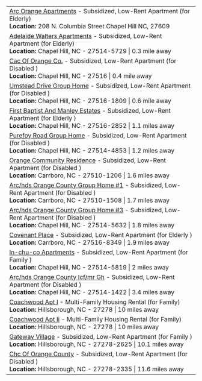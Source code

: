 <table width="100%" class="widgetlisting"><tbody>

<tr><td valign="top" class="tablecolumn"><a href="https://housingapartments.org/rental_detail/43738">Arc Orange Apartments</a>
- Subsidized, Low-Rent Apartment (for Elderly)<br><strong>Location:</strong> 208 N. Columbia Street
Chapel Hill NC, 27609<br></td></tr>

<tr><td valign="top" class="tablecolumn"><a href="/rental_detail/27943">Adelaide Walters Apartments</a>
- Subsidized, Low-Rent Apartment (for Elderly)<br><strong>Location:</strong> Chapel Hill, NC - 27514-5729 | 0.3 mile away<br></td></tr>

<tr><td valign="top" class="tablecolumn"><a href="/rental_detail/25196">Cac Of Orange Co.</a>
- Subsidized, Low-Rent Apartment (for Disabled )<br><strong>Location:</strong> Chapel Hill, NC - 27516 | 0.4 mile away<br></td></tr><tr><td valign="top" class="tablecolumn"><a href="/rental_detail/25187">Umstead Drive Group Home</a>
- Subsidized, Low-Rent Apartment (for Disabled )<br><strong>Location:</strong> Chapel Hill, NC - 27516-1809 | 0.6 mile away<br></td></tr><tr><td valign="top" class="tablecolumn"><a href="/rental_detail/25100">First Baptist And Manley Estates</a>
- Subsidized, Low-Rent Apartment (for Elderly )<br><strong>Location:</strong> Chapel Hill, NC - 27516-2852 | 1.1 miles away<br></td></tr><tr><td valign="top" class="tablecolumn"><a href="/rental_detail/25195">Purefoy Road Group Home</a>
- Subsidized, Low-Rent Apartment (for Disabled )<br><strong>Location:</strong> Chapel Hill, NC - 27514-4853 | 1.2 miles away<br></td></tr><tr><td valign="top" class="tablecolumn"><a href="/rental_detail/25194">Orange Community Residence</a>
- Subsidized, Low-Rent Apartment (for Disabled )<br><strong>Location:</strong> Carrboro, NC - 27510-1206 | 1.6 miles away<br></td></tr><tr><td valign="top" class="tablecolumn"><a href="/rental_detail/25186">Arc/hds Orange County Group Home #1</a>
- Subsidized, Low-Rent Apartment (for Disabled )<br><strong>Location:</strong> Carrboro, NC - 27510-1508 | 1.7 miles away<br></td></tr><tr><td valign="top" class="tablecolumn"><a href="/rental_detail/25188">Arc/hds Orange County Group Home #3</a>
- Subsidized, Low-Rent Apartment (for Disabled )<br><strong>Location:</strong> Chapel Hill, NC - 27514-5632 | 1.8 miles away<br></td></tr><tr><td valign="top" class="tablecolumn"><a href="/rental_detail/25174">Covenant Place</a>
- Subsidized, Low-Rent Apartment (for Elderly )<br><strong>Location:</strong> Carrboro, NC - 27516-8349 | 1.9 miles away<br></td></tr><tr><td valign="top" class="tablecolumn"><a href="/rental_detail/25184">In-chu-co Apartments</a>
- Subsidized, Low-Rent Apartment (for Family )<br><strong>Location:</strong> Chapel Hill, NC - 27514-5819 | 2 miles away<br></td></tr><tr><td valign="top" class="tablecolumn"><a href="/rental_detail/25185">Arc/hds Orange County Icf/mr Gh</a>
- Subsidized, Low-Rent Apartment (for Disabled )<br><strong>Location:</strong> Chapel Hill, NC - 27514-1422 | 3.4 miles away<br></td></tr><tr><td valign="top" class="tablecolumn"><a href="/rental_detail/36927">Coachwood Apt I</a>
- Multi-Family Housing Rental (for Family)<br><strong>Location:</strong> Hillsborough, NC - 27278 | 10 miles away<br></td></tr><tr><td valign="top" class="tablecolumn"><a href="/rental_detail/36928">Coachwood Apt Ii</a>
- Multi-Family Housing Rental (for Family)<br><strong>Location:</strong> Hillsborough, NC - 27278 | 10 miles away<br></td></tr><tr><td valign="top" class="tablecolumn"><a href="/rental_detail/25144">Gateway Village</a>
- Subsidized, Low-Rent Apartment (for Family )<br><strong>Location:</strong> Hillsborough, NC - 27278-2625 | 10.1 miles away<br></td></tr><tr><td valign="top" class="tablecolumn"><a href="/rental_detail/24382">Chc Of Orange County</a>
- Subsidized, Low-Rent Apartment (for Disabled )<br><strong>Location:</strong> Hillsborough, NC - 27278-2335 | 11.6 miles away<br></td></tr></tbody></table>